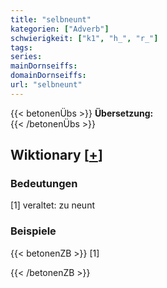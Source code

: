 ```yaml
---
title: "selbneunt"
kategorien: ["Adverb"]
schwierigkeit: ["k1", "h_", "r_"]
tags:
series:
mainDornseiffs:
domainDornseiffs:
url: "selbneunt"
---
```


{{< betonenÜbs >}}
**Übersetzung:**  
{{< /betonenÜbs >}}

## Wiktionary [[+](https://de.wiktionary.org/wiki/selbneunt)]

### Bedeutungen
[1] veraltet: zu neunt  

### Beispiele
{{< betonenZB >}}
[1]  

{{< /betonenZB >}}

